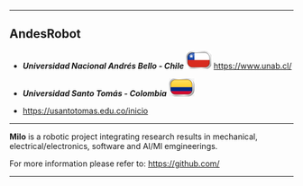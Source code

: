 ***

## AndesRobot 
* _**Universidad Nacional Andrés Bello - Chile**_ ![Chile Flag](/admin_repo/images/FlagChile.png)
https://www.unab.cl/
 

* _**Universidad Santo Tomás - Colombia**_ ![Colombia Flag](/admin_repo/images/FlagColombia.png)
* https://usantotomas.edu.co/inicio

***

**Milo** is a robotic project integrating research results in mechanical, electrical/electronics, software and AI/Ml emgineerings.

For more information please refer to:
https://github.com/

***
